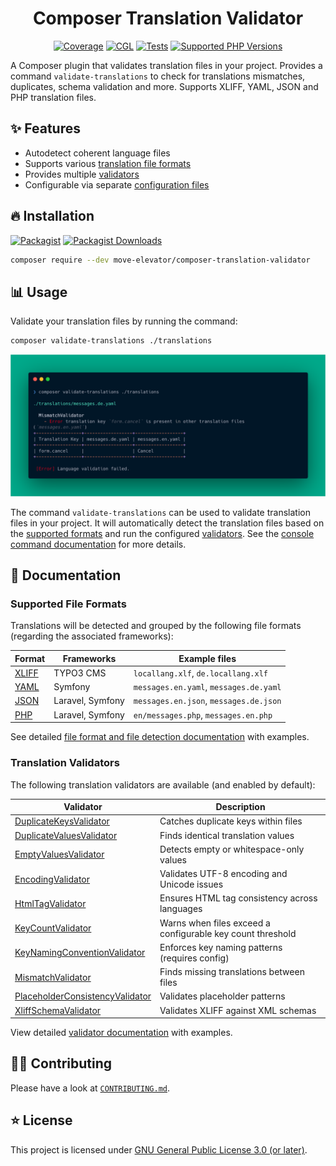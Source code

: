 <div align="center">

# Composer Translation Validator

[![Coverage](https://img.shields.io/coverallsCoverage/github/move-elevator/composer-translation-validator?logo=coveralls)](https://coveralls.io/github/move-elevator/composer-translation-validator)
[![CGL](https://img.shields.io/github/actions/workflow/status/move-elevator/composer-translation-validator/cgl.yml?label=cgl&logo=github)](https://github.com/move-elevator/composer-translation-validator/actions/workflows/cgl.yml)
[![Tests](https://img.shields.io/github/actions/workflow/status/move-elevator/composer-translation-validator/tests.yml?label=tests&logo=github)](https://github.com/move-elevator/composer-translation-validator/actions/workflows/tests.yml)
[![Supported PHP Versions](https://img.shields.io/packagist/dependency-v/move-elevator/composer-translation-validator/php?logo=php)](https://packagist.org/packages/move-elevator/composer-translation-validator)

</div>

A Composer plugin that validates translation files in your project.
Provides a command `validate-translations` to check for translations mismatches, duplicates, schema validation and more.
Supports XLIFF, YAML, JSON and PHP translation files.

## ✨ Features

* Autodetect coherent language files
* Supports various [translation file formats](#supported-file-formats)
* Provides multiple [validators](#translation-validators)
* Configurable via separate [configuration files](docs/config-file.md)

## 🔥 Installation

[![Packagist](https://img.shields.io/packagist/v/move-elevator/composer-translation-validator?label=version&logo=packagist)](https://packagist.org/packages/move-elevator/composer-translation-validator)
[![Packagist Downloads](https://img.shields.io/packagist/dt/move-elevator/composer-translation-validator?color=brightgreen)](https://packagist.org/packages/move-elevator/composer-translation-validator)


```bash
composer require --dev move-elevator/composer-translation-validator
```

## 📊 Usage

Validate your translation files by running the command:

```bash
composer validate-translations ./translations
```

![console.png](docs/images/console.png)

The command `validate-translations` can be used to validate translation files in your project. It will automatically detect the translation files based on the [supported formats](#supported-file-formats) and run the configured [validators]((#translation-validators)). See the [console command documentation](docs/console-command.md) for more details.

## 📝 Documentation

### Supported File Formats

Translations will be detected and grouped by the following file formats (regarding the associated frameworks):

| Format | Frameworks | Example files                          |
|--------|------------|----------------------------------------|
| [XLIFF](docs/file-detector.md#xliff-xml-localization-interchange-file-format) | TYPO3 CMS | `locallang.xlf`, `de.locallang.xlf`    |
| [YAML](docs/file-detector.md#yaml-yaml-aint-markup-language) | Symfony | `messages.en.yaml`, `messages.de.yaml` |
| [JSON](docs/file-detector.md#json-javascript-object-notation) | Laravel, Symfony | `messages.en.json`, `messages.de.json` |
| [PHP](docs/file-detector.md#php-arrays) | Laravel, Symfony | `en/messages.php`, `messages.en.php`   |

See detailed [file format and file detection documentation](docs/file-detector.md) with examples.

### Translation Validators

The following translation validators are available (and enabled by default):

| Validator | Description |
|-----------|-------------|
| [DuplicateKeysValidator](docs/validators.md#duplicatekeysvalidator) | Catches duplicate keys within files |
| [DuplicateValuesValidator](docs/validators.md#duplicatevaluesvalidator) | Finds identical translation values |
| [EmptyValuesValidator](docs/validators.md#emptyvaluesvalidator) | Detects empty or whitespace-only values |
| [EncodingValidator](docs/validators.md#encodingvalidator) | Validates UTF-8 encoding and Unicode issues |
| [HtmlTagValidator](docs/validators.md#htmltagvalidator) | Ensures HTML tag consistency across languages |
| [KeyCountValidator](docs/validators.md#keycountvalidator) | Warns when files exceed a configurable key count threshold |
| [KeyNamingConventionValidator](docs/validators.md#keynamingconventionvalidator) | Enforces key naming patterns (requires config) |
| [MismatchValidator](docs/validators.md#mismatchvalidator) | Finds missing translations between files |
| [PlaceholderConsistencyValidator](docs/validators.md#placeholderconsistencyvalidator) | Validates placeholder patterns |
| [XliffSchemaValidator](docs/validators.md#xliffschemavalidator) | Validates XLIFF against XML schemas |

View detailed [validator documentation](docs/validators.md) with examples.

## 🧑‍💻 Contributing

Please have a look at [`CONTRIBUTING.md`](CONTRIBUTING.md).

## ⭐ License

This project is licensed under [GNU General Public License 3.0 (or later)](LICENSE).
